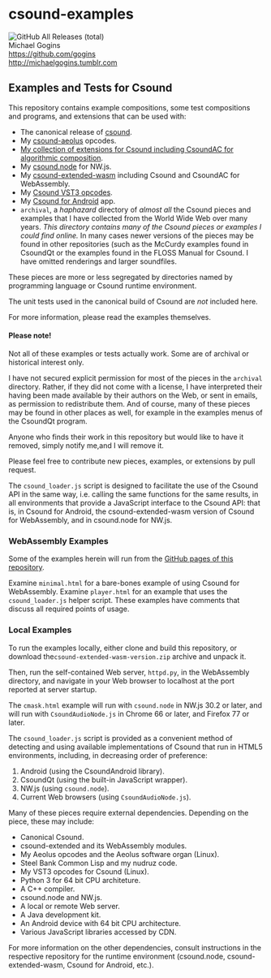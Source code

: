 # csound-examples
![GitHub All Releases (total)](https://img.shields.io/github/downloads/gogins/csound-examples/total.svg)<br>
Michael Gogins<br>
https://github.com/gogins<br>
http://michaelgogins.tumblr.com

## Examples and Tests for Csound

This repository contains example compositions, some test compositions and 
programs, and extensions that can be used with: 
 - The canonical release of [csound](https://github.com/csound/csound).
 - My [csound-aeolus](https://github.com/gogins/csound-aeolus) opcodes.
 - [My collection of extensions for Csound including CsoundAC for algorithmic composition](https://github.com/gogins/csound-extended). 
 - My [csound.node](https://github.com/gogins/csound-extended/tree/develop/csound.node) for NW.js.
 - My [csound-extended-wasm](https://github.com/gogins/csound-extended/tree/develop/WebAssembly) including Csound and CsoundAC for WebAssembly. 
 - My [Csound VST3 opcodes](https://github.com/gogins/csound-vst3-opcodes).
 - My [Csound for Android](https://github.com/gogins/csound-android) app.
 - `archival`, a _haphazard_ directory of _almost all_ the Csound pieces and examples that 
   I have collected from the World Wide Web over many years. _This directory 
   contains many of the Csound pieces or examples I could find online._ In 
   many cases newer versions of the pieces may be found in other repositories (such as the 
   McCurdy examples found in CsoundQt or the examples found in the FLOSS Manual 
   for Csound. I have omitted renderings and larger soundfiles.

These pieces are more or less segregated by directories named by programming 
language or Csound runtime environment.

The unit tests used in the canonical build of Csound are _not_ included here.

For more information, please read the examples themselves.

#### Please note!

Not all of these examples or tests actually work. Some are of archival 
or historical interest only.

I have not secured explicit permission for most of the pieces in the `archival`
directory. Rather, if they did not come with a license, I have interpreted 
their having been made available by their authors on the Web, or sent in 
emails, as permission to redistribute them. And of course, many of these 
pieces may be found in other places as well, for example in the examples menus 
of the CsoundQt program.

Anyone who finds their work in this repository but would like to have it 
removed, simply notify me,and I will remove it.

Please feel free to contribute new pieces, examples, or extensions by pull 
request.

The `csound_loader.js` script is designed to facilitate the use of the Csound 
API in the same way, i.e. calling the same functions for the same results, in 
all environments that provide a JavaScript interface to the Csound API: that 
is, in Csound for Android, the csound-extended-wasm version of Csound for 
WebAssembly, and in csound.node for NW.js.

### WebAssembly Examples

Some of the examples herein will run from the [GitHub pages of this 
repository](https://gogins.github.io/csound-examples/). 

Examine `minimal.html` for a bare-bones example of using Csound for 
WebAssembly. Examine `player.html` for an example that uses the 
`csound_loader.js` helper script. These examples have comments that 
discuss all required points of usage.

### Local Examples

To run the examples locally, either clone and build this repository, or 
download the`csound-extended-wasm-version.zip` archive and unpack it.

Then, run the self-contained Web server, `httpd.py`, in the WebAssembly
directory, and navigate in your Web browser to localhost at the port reported
at server startup.

The `cmask.html` example will run with `csound.node` in NW.js 30.2 or later,
and will run with `CsoundAudioNode.js` in Chrome 66 or later, and Firefox 77 
or later.

The `csound_loader.js` script is provided as a convenient method of
detecting and using available implementations of Csound that run in HTML5
environments, including, in decreasing order of preference:

1. Android (using the CsoundAndroid library).
2. CsoundQt (using the built-in JavaScript wrapper).
3. NW.js (using `csound.node`).
4. Current Web browsers (using `CsoundAudioNode.js`).

Many of these pieces require external dependencies. Depending on the piece, 
these may include:

 - Canonical Csound.
 - csound-extended and its WebAssembly modules.
 - My Aeolus opcodes and the Aeolus software organ (Linux).
 - Steel Bank Common Lisp and my nudruz code.
 - My VST3 opcodes for Csound (Linux).
 - Python 3 for 64 bit CPU architeture.
 - A C++ compiler.
 - csound.node and NW.js.
 - A local or remote Web server.
 - A Java development kit.
 - An Android device with 64 bit CPU architecture.
 - Various JavaScript libraries accessed by CDN.
 
For more information on the other dependencies, consult instructions in the 
respective repository for the runtime environment (csound.node, 
csound-extended-wasm, Csound for Android, etc.).

